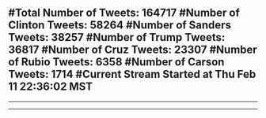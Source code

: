 #Total Number of Tweets: 164717 
#Number of Clinton Tweets: 58264
#Number of Sanders Tweets: 38257
#Number of Trump Tweets: 36817
#Number of Cruz Tweets: 23307
#Number of Rubio Tweets: 6358
#Number of Carson Tweets: 1714
#Current Stream Started at Thu Feb 11 22:36:02 MST
---
---
---
